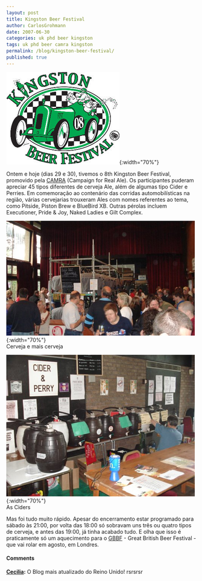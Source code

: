 ```yaml
---
layout: post
title: Kingston Beer Festival
author: CarlosGrohmann
date: 2007-06-30
categories: uk phd beer kingston
tags: uk phd beer camra kingston
permalink: /blog/kingston-beer-festival/
published: true
---
```


![](/img/kbf8-2007-logo-s.jpg){:width="70%"}   

Ontem e hoje (dias 29 e 30), tivemos o 8th Kingston Beer Festival, promovido pela [CAMRA](http://www.camra.org.uk/) (Campaign for Real Ale). Os participantes puderam apreciar 45 tipos diferentes de cerveja Ale, além de algumas tipo Cider e Perries. Em comemoração ao contenário das corridas automobilísticas na região, várias cervejarias trouxeram Ales com nomes referentes ao tema, como Pitside, Piston Brew e BlueBird XB. Outras pérolas incluem Executioner, Pride & Joy, Naked Ladies e Gilt Complex.  

![](/img/beer_fest1.jpg){:width="70%"}   
Cerveja e mais cerveja  

![](/img/beer_fest2.jpg){:width="70%"}   
As Ciders  

Mas foi tudo muito rápido. Apesar do encerramento estar programado para sábado às 21:00, por volta das 18:00 só sobravam uns três ou quatro tipos de cerveja, e antes das 19:00, já tinha acabado tudo. E olha que isso é praticamente só um aquecimento para o [GBBF](http://www.camra.org.uk/page.aspx?o=gbbf) \- Great British Beer Festival - que vai rolar em agosto, em Londres.



#### Comments

**[Cecilia](#43 "2007-07-13 12:24:32"):** O Blog mais atualizado do Reino Unido! rsrsrsr



